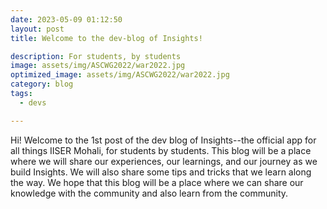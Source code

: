```yaml
---
date: 2023-05-09 01:12:50
layout: post
title: Welcome to the dev-blog of Insights!

description: For students, by students
image: assets/img/ASCWG2022/war2022.jpg
optimized_image: assets/img/ASCWG2022/war2022.jpg
category: blog
tags:
  - devs

---
```

Hi! Welcome to the 1st post of the dev blog of Insights--the official app for all things IISER Mohali, for students by students. This blog will be a place where we will share our experiences, our learnings, and our journey as we build Insights. We will also share some tips and tricks that we learn along the way. We hope that this blog will be a place where we can share our knowledge with the community and also learn from the community.
